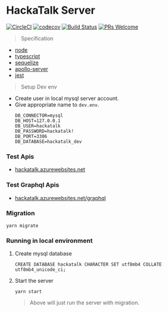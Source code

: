 # HackaTalk Server

[![CircleCI](https://circleci.com/gh/dooboolab/hackatalk-server.svg?style=shield)](https://circleci.com/gh/dooboolab/hackatalk-server)
[![codecov](https://codecov.io/gh/dooboolab/hackatalk-server/branch/master/graph/badge.svg)](https://codecov.io/gh/dooboolab/hackatalk-server)
[![Build Status](https://dev.azure.com/hackatalkdevops/HackaTalk/_apis/build/status/hackatalk%20-%20CI?branchName=master)](https://dev.azure.com/hackatalkdevops/HackaTalk/_build/latest?definitionId=1&branchName=master)
[![PRs Welcome](https://img.shields.io/badge/PRs-welcome-brightgreen.svg?style=flat-square)](CONTRIBUTING.md)

> Specification

- [node](https://nodejs.org)
- [typescript](https://typescriptlang.org)
- [sequelize](http://docs.sequelizejs.com)
- [apollo-server](https://www.apollographql.com/docs/apollo-server)
- [jest](https://jestjs.io)

> Setup Dev env

- Create user in local mysql server account.
- Give appropriate name to `dev.env`.
  ```
  DB_CONNECTOR=mysql
  DB_HOST=127.0.0.1
  DB_USER=hackatalk
  DB_PASSWORD=hackatalk!
  DB_PORT=3306
  DB_DATABASE=hackatalk_dev
  ```

### Test Apis

- [hackatalk.azurewebsites.net](https://hackatalk.azurewebsites.net)

### Test Graphql Apis

- [hackatalk.azurewebsites.net/graphql](https://hackatalk.azurewebsites.net/graphql)

### Migration

```
yarn migrate
```

### Running in local environment

1. Create mysql database 

   ```
   CREATE DATABASE hackatalk CHARACTER SET utf8mb4 COLLATE utf8mb4_unicode_ci;
   ```

2. Start the server

   ```
   yarn start
   ```

   > Above will just run the server with migration.